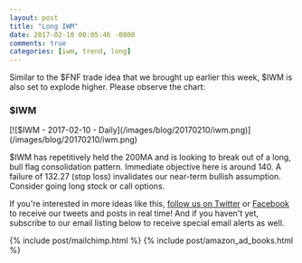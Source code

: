 ```yaml
---
layout: post
title: "Long IWM"
date: 2017-02-10 00:05:46 -0800
comments: true
categories: [iwm, trend, long]
---
```


Similar to the $FNF trade idea that we brought up earlier this week, $IWM is also set to explode higher. Please observe the chart:

<h3 id="20170210-iwm">$IWM</h3>
[![$IWM - 2017-02-10 - Daily](/images/blog/20170210/iwm.png)](/images/blog/20170210/iwm.png)

$IWM has repetitively held the 200MA and is looking to break out of a long, bull flag consolidation pattern. Immediate objective here is around 140. A failure of 132.27 (stop loss) invalidates our near-term bullish assumption. Consider going long stock or call options.

If you're interested in more ideas like this, [follow us on Twitter](https://twitter.com/theta_positive "Follow @thetatrades on Twitter") or [Facebook](https://facebook.com/thetatrades "Follow @thetatrades on Facebook") to receive our tweets and posts in real time! And if you haven't yet, subscribe to our email listing below to receive special email alerts as well.

{% include post/mailchimp.html %}
{% include post/amazon_ad_books.html %}
